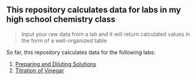 ## This repository calculates data for labs in my high school chemistry class

> Input your raw data from a lab and it will return calculated values in the form of a well-organized table

So far, this repository calculates data for the following labs:
1. [Preparing and Diluting Solutions](/PreparingAndDilutingSolutions)
2. [Titration of Vinegar](/TitrationOfVinegar)
